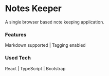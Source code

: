 # Notes Keeper

A single browser based note keeping application.

### Features

Markdown supported | Tagging enabled

### Used Tech

React | TypeScript | Bootstrap
